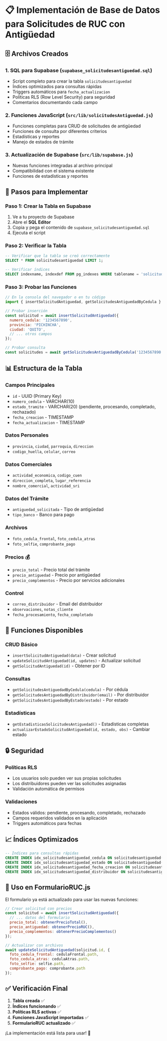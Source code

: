# 📋 Implementación de Base de Datos para Solicitudes de RUC con Antigüedad

## 🗄️ Archivos Creados

### 1. **SQL para Supabase** (`supabase_solicitudesantiguedad.sql`)
- Script completo para crear la tabla `solicitudesantiguedad`
- Índices optimizados para consultas rápidas
- Triggers automáticos para `fecha_actualizacion`
- Políticas RLS (Row Level Security) para seguridad
- Comentarios documentando cada campo

### 2. **Funciones JavaScript** (`src/lib/solicitudesAntiguedad.js`)
- Funciones completas para CRUD de solicitudes de antigüedad
- Funciones de consulta por diferentes criterios
- Estadísticas y reportes
- Manejo de estados de trámite

### 3. **Actualización de Supabase** (`src/lib/supabase.js`)
- Nuevas funciones integradas al archivo principal
- Compatibilidad con el sistema existente
- Funciones de estadísticas y reportes

## 🚀 Pasos para Implementar

### **Paso 1: Crear la Tabla en Supabase**
1. Ve a tu proyecto de Supabase
2. Abre el **SQL Editor**
3. Copia y pega el contenido de `supabase_solicitudesantiguedad.sql`
4. Ejecuta el script

### **Paso 2: Verificar la Tabla**
```sql
-- Verificar que la tabla se creó correctamente
SELECT * FROM solicitudesantiguedad LIMIT 1;

-- Verificar índices
SELECT indexname, indexdef FROM pg_indexes WHERE tablename = 'solicitudesantiguedad';
```

### **Paso 3: Probar las Funciones**
```javascript
// En la consola del navegador o en tu código
import { insertSolicitudAntiguedad, getSolicitudesAntiguedadByCedula } from './src/lib/supabase';

// Probar inserción
const solicitud = await insertSolicitudAntiguedad({
  numero_cedula: '1234567890',
  provincia: 'PICHINCHA',
  ciudad: 'QUITO',
  // ... otros campos
});

// Probar consulta
const solicitudes = await getSolicitudesAntiguedadByCedula('1234567890');
```

## 📊 Estructura de la Tabla

### **Campos Principales**
- `id` - UUID (Primary Key)
- `numero_cedula` - VARCHAR(10)
- `estado_tramite` - VARCHAR(20) (pendiente, procesando, completado, rechazado)
- `fecha_creacion` - TIMESTAMP
- `fecha_actualizacion` - TIMESTAMP

### **Datos Personales**
- `provincia`, `ciudad`, `parroquia`, `direccion`
- `codigo_huella`, `celular`, `correo`

### **Datos Comerciales**
- `actividad_economica`, `codigo_cuen`
- `direccion_completa`, `lugar_referencia`
- `nombre_comercial`, `actividad_sri`

### **Datos del Trámite**
- `antiguedad_solicitada` - Tipo de antigüedad
- `tipo_banco` - Banco para pago

### **Archivos**
- `foto_cedula_frontal`, `foto_cedula_atras`
- `foto_selfie`, `comprobante_pago`

### **Precios** 💰
- `precio_total` - Precio total del trámite
- `precio_antiguedad` - Precio por antigüedad
- `precio_complementos` - Precio por servicios adicionales

### **Control**
- `correo_distribuidor` - Email del distribuidor
- `observaciones`, `notas_cliente`
- `fecha_procesamiento`, `fecha_completado`

## 🔧 Funciones Disponibles

### **CRUD Básico**
- `insertSolicitudAntiguedad(data)` - Crear solicitud
- `updateSolicitudAntiguedad(id, updates)` - Actualizar solicitud
- `getSolicitudAntiguedad(id)` - Obtener por ID

### **Consultas**
- `getSolicitudesAntiguedadByCedula(cedula)` - Por cédula
- `getSolicitudesAntiguedadByDistribuidor(email)` - Por distribuidor
- `getSolicitudesAntiguedadByEstado(estado)` - Por estado

### **Estadísticas**
- `getEstadisticasSolicitudesAntiguedad()` - Estadísticas completas
- `actualizarEstadoSolicitudAntiguedad(id, estado, obs)` - Cambiar estado

## 🔒 Seguridad

### **Políticas RLS**
- Los usuarios solo pueden ver sus propias solicitudes
- Los distribuidores pueden ver las solicitudes asignadas
- Validación automática de permisos

### **Validaciones**
- Estados válidos: pendiente, procesando, completado, rechazado
- Campos requeridos validados en la aplicación
- Triggers automáticos para fechas

## 📈 Índices Optimizados

```sql
-- Índices para consultas rápidas
CREATE INDEX idx_solicitudesantiguedad_cedula ON solicitudesantiguedad(numero_cedula);
CREATE INDEX idx_solicitudesantiguedad_estado ON solicitudesantiguedad(estado_tramite);
CREATE INDEX idx_solicitudesantiguedad_fecha_creacion ON solicitudesantiguedad(fecha_creacion);
CREATE INDEX idx_solicitudesantiguedad_distribuidor ON solicitudesantiguedad(correo_distribuidor);
```

## 🎯 Uso en FormularioRUC.js

El formulario ya está actualizado para usar las nuevas funciones:

```javascript
// Crear solicitud con precios
const solicitud = await insertSolicitudAntiguedad({
  // ... datos del formulario
  precio_total: obtenerPrecioTotal(),
  precio_antiguedad: obtenerPrecioRUC(),
  precio_complementos: obtenerPrecioComplementos()
});

// Actualizar con archivos
await updateSolicitudAntiguedad(solicitud.id, {
  foto_cedula_frontal: cedulaFrontal.path,
  foto_cedula_atras: cedulaAtras.path,
  foto_selfie: selfie.path,
  comprobante_pago: comprobante.path
});
```

## ✅ Verificación Final

1. **Tabla creada** ✅
2. **Índices funcionando** ✅
3. **Políticas RLS activas** ✅
4. **Funciones JavaScript importadas** ✅
5. **FormularioRUC actualizado** ✅

¡La implementación está lista para usar! 🚀
